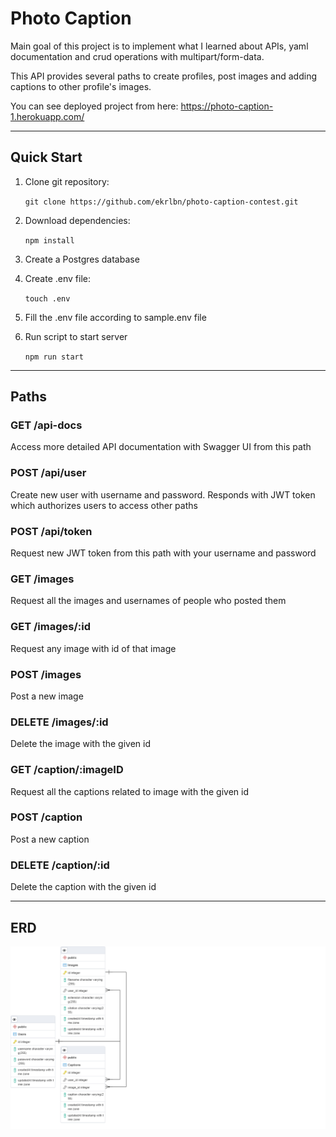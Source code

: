 # Photo Caption

Main goal of this project is to implement what I learned about APIs, yaml documentation and crud operations with multipart/form-data.

This API provides several paths to create profiles, post images and adding captions to other profile's images.

You can see deployed project from here:
https://photo-caption-1.herokuapp.com/

---

## Quick Start

1. Clone git repository:

   `git clone https://github.com/ekrlbn/photo-caption-contest.git`

2. Download dependencies:

   `npm install`

3. Create a Postgres database

4. Create .env file:

   `touch .env`

5. Fill the .env file according to sample.env file

6. Run script to start server

   `npm run start`

---

## Paths

### GET /api-docs

Access more detailed API documentation with Swagger UI from this path

### POST /api/user

Create new user with username and password. Responds with JWT token which authorizes users to access other paths

### POST /api/token

Request new JWT token from this path with your username and password

### GET /images

Request all the images and usernames of people who posted them

### GET /images/:id

Request any image with id of that image

### POST /images

Post a new image

### DELETE /images/:id

Delete the image with the given id

### GET /caption/:imageID

Request all the captions related to image with the given id

### POST /caption

Post a new caption

### DELETE /caption/:id

Delete the caption with the given id

---

## ERD

![ERD](ERD.png)

